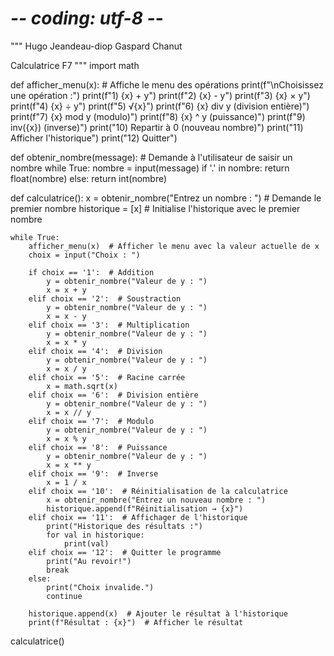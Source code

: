 # -*- coding: utf-8 -*-
"""
Hugo Jeandeau-diop
Gaspard Chanut

Calculatrice 
F7
"""
import math

def afficher_menu(x):
    # Affiche le menu des opérations 
    print(f"\nChoisissez une opération :")
    print(f"1) {x} + y")
    print(f"2) {x} - y")
    print(f"3) {x} × y")
    print(f"4) {x} ÷ y")
    print(f"5) √{x}")
    print(f"6) {x} div y (division entière)")
    print(f"7) {x} mod y (modulo)")
    print(f"8) {x} ^ y (puissance)")
    print(f"9) inv({x}) (inverse)")
    print("10) Repartir à 0 (nouveau nombre)")
    print("11) Afficher l'historique")
    print("12) Quitter")

def obtenir_nombre(message):
    # Demande à l'utilisateur de saisir un nombre
    while True:
        nombre = input(message)
        if '.' in nombre:
            return float(nombre)
        else:
            return int(nombre)

def calculatrice():
    x = obtenir_nombre("Entrez un nombre : ")  # Demande le premier nombre
    historique = [x]  # Initialise l'historique avec le premier nombre

    while True:
        afficher_menu(x)  # Afficher le menu avec la valeur actuelle de x
        choix = input("Choix : ")

        if choix == '1':  # Addition
            y = obtenir_nombre("Valeur de y : ")
            x = x + y
        elif choix == '2':  # Soustraction
            y = obtenir_nombre("Valeur de y : ")
            x = x - y
        elif choix == '3':  # Multiplication
            y = obtenir_nombre("Valeur de y : ")
            x = x * y
        elif choix == '4':  # Division
            y = obtenir_nombre("Valeur de y : ")
            x = x / y
        elif choix == '5':  # Racine carrée
            x = math.sqrt(x)
        elif choix == '6':  # Division entière
            y = obtenir_nombre("Valeur de y : ")
            x = x // y
        elif choix == '7':  # Modulo 
            y = obtenir_nombre("Valeur de y : ")
            x = x % y
        elif choix == '8':  # Puissance
            y = obtenir_nombre("Valeur de y : ")
            x = x ** y
        elif choix == '9':  # Inverse
            x = 1 / x
        elif choix == '10':  # Réinitialisation de la calculatrice
            x = obtenir_nombre("Entrez un nouveau nombre : ")
            historique.append(f"Réinitialisation → {x}")
        elif choix == '11':  # Affichager de l'historique
            print("Historique des résultats :")
            for val in historique:
                print(val)
        elif choix == '12':  # Quitter le programme
            print("Au revoir!")
            break
        else:
            print("Choix invalide.")
            continue
        
        historique.append(x)  # Ajouter le résultat à l'historique
        print(f"Résultat : {x}")  # Afficher le résultat

calculatrice() 
